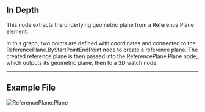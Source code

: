 ## In Depth
This node extracts the underlying geometric plane from a Reference Plane element.

In this graph, two points are defined with coordinates and connected to the ReferencePlane.ByStartPointEndPoint node to create a reference plane. The created reference plane is then passed into the ReferencePlane.Plane node, which outputs its geometric plane, then to a 3D watch node.
___
## Example File

![ReferencePlane.Plane](./Revit.Elements.ReferencePlane.Plane_img.jpg)